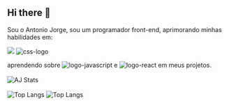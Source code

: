 ## Hi there 👋


Sou o Antonio Jorge, sou um programador front-end, aprimorando minhas habilidades em:

  <img src="https://img.shields.io/badge/HTML-239120?style=for-the-badge&logo=html5&logoColor=white" atl="hmtl-logo">
  <img src="https://img.shields.io/badge/CSS3-1572B6?style=for-the-badge&logo=css3&logoColor=white" alt="css-logo"> 
  
  aprendendo sobre <img src="https://img.shields.io/badge/JavaScript-F7DF1E?style=for-the-badge&logo=javascript&logoColor=black" alt="logo-javascript"> e <img src="https://img.shields.io/badge/react%20os-0088CC?style=for-the-badge&logo=reactos&logoColor=white" alt="logo-react"> em meus projetos. 
<br>
<br>
![AJ Stats](https://github-readme-stats.vercel.app/api?username=Aj-Dionisio&show_icons=true&theme=transparent)
<br>
<br>
![Top Langs](https://github-readme-stats.vercel.app/api/top-langs/?username=Aj-Dionisio&size_weight=0.5&count_weight=0.5)
![Top Langs](https://github-readme-stats.vercel.app/api/top-langs/?username=Aj-Dionisio&langs_count=8)

